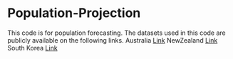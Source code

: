 # Population-Projection
This code is for population forecasting. 
The datasets used in this code are publicly available on the following links.
Australia [Link](https://demographic-datasets-network.github.io/)
NewZealand [Link](https://demographic-datasets-network.github.io/)
South Korea [Link](https://kosis.kr/index/index.do)
